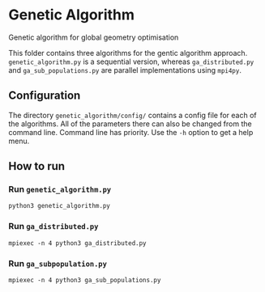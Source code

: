 # Genetic Algorithm

Genetic algorithm for global geometry optimisation

This folder contains three algorithms for the gentic algorithm approach.
`genetic_algorithm.py` is a sequential version, whereas `ga_distributed.py` 
and `ga_sub_populations.py` are parallel implementations using `mpi4py`.

## Configuration
The directory `genetic_algorithm/config/` contains a config file for each of
the algorithms. All of the parameters there can also be changed from the
command line. Command line has priority. Use the `-h` option to get a help menu.

## How to run
### Run `genetic_algorithm.py`

```
python3 genetic_algorithm.py
```

### Run `ga_distributed.py`

```
mpiexec -n 4 python3 ga_distributed.py 
```

### Run `ga_subpopulation.py`

```
mpiexec -n 4 python3 ga_sub_populations.py 
```
